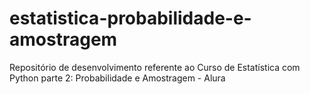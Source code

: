 # estatistica-probabilidade-e-amostragem
Repositório de desenvolvimento referente ao Curso de Estatística com Python parte 2: Probabilidade e Amostragem - Alura
